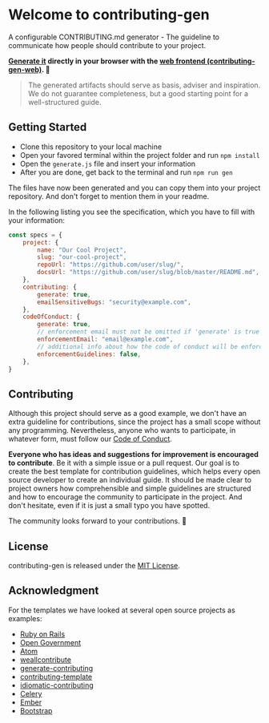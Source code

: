 # Welcome to contributing-gen
A configurable CONTRIBUTING.md generator - The guideline to communicate how people should contribute to your project.

**[Generate it](https://bttger.github.io/contributing-gen-web/) directly in your browser with the [web frontend (contributing-gen-web)](https://github.com/bttger/contributing-gen-web). 🎉**

> The generated artifacts should serve as basis, adviser and inspiration. We do not guarantee completeness, but a good starting point for a well-structured guide.

## Getting Started
- Clone this repository to your local machine
- Open your favored terminal within the project folder and run `npm install`
- Open the `generate.js` file and insert your information
- After you are done, get back to the terminal and run `npm run gen`

The files have now been generated and you can copy them into your project repository. And don't forget to mention them in your readme.

In the following listing you see the specification, which you have to fill with your information:
```javascript
const specs = {
    project: {
        name: "Our Cool Project",
        slug: "our-cool-project",
        repoUrl: "https://github.com/user/slug/",
        docsUrl: "https://github.com/user/slug/blob/master/README.md",
    },
    contributing: {
        generate: true,
        emailSensitiveBugs: "security@example.com",
    },
    codeOfConduct: {
        generate: true,
        // enforcement email must not be omitted if 'generate' is true
        enforcementEmail: "email@example.com",
        // additional info about how the code of conduct will be enforced
        enforcementGuidelines: false,
    },
}

```

## Contributing
Although this project should serve as a good example, we don't have an extra guideline for contributions, since the project has a small scope without any programming. Nevertheless, anyone who wants to participate, in whatever form, must follow our [Code of Conduct](https://github.com/bttger/contributing-gen/blob/master/CODE_OF_CONDUCT.md). 

**Everyone who has ideas and suggestions for improvement is encouraged to contribute**. Be it with a simple issue or a pull request. Our goal is to create the best template for contribution guidelines, which helps every open source developer to create an individual guide. It should be made clear to project owners how comprehensible and simple guidelines are structured and how to encourage the community to participate in the project. And don't hesitate, even if it is just a small typo you have spotted.

The community looks forward to your contributions. 🤩

## License
contributing-gen is released under the [MIT License](https://opensource.org/licenses/MIT).

## Acknowledgment
For the templates we have looked at several open source projects as examples:
- [Ruby on Rails](https://github.com/rails/rails/blob/master/CONTRIBUTING.md)
- [Open Government](https://github.com/opengovernment/opengovernment/blob/master/CONTRIBUTING.md)
- [Atom](https://github.com/atom/atom/blob/master/CONTRIBUTING.md)
- [weallcontribute](https://github.com/WeAllJS/weallcontribute/blob/latest/CONTRIBUTING.md)
- [generate-contributing](https://github.com/generate/generate-contributing/blob/master/templates/contributing.md)
- [contributing-template](https://github.com/nayafia/contributing-template/blob/master/CONTRIBUTING-template.md)
- [idiomatic-contributing](https://github.com/jonschlinkert/idiomatic-contributing)
- [Celery](https://github.com/celery/celery/blob/master/CONTRIBUTING.rst)
- [Ember](https://github.com/emberjs/ember.js/blob/master/CONTRIBUTING.md)
- [Bootstrap](https://github.com/twbs/bootstrap/blob/main/.github/CONTRIBUTING.md)
